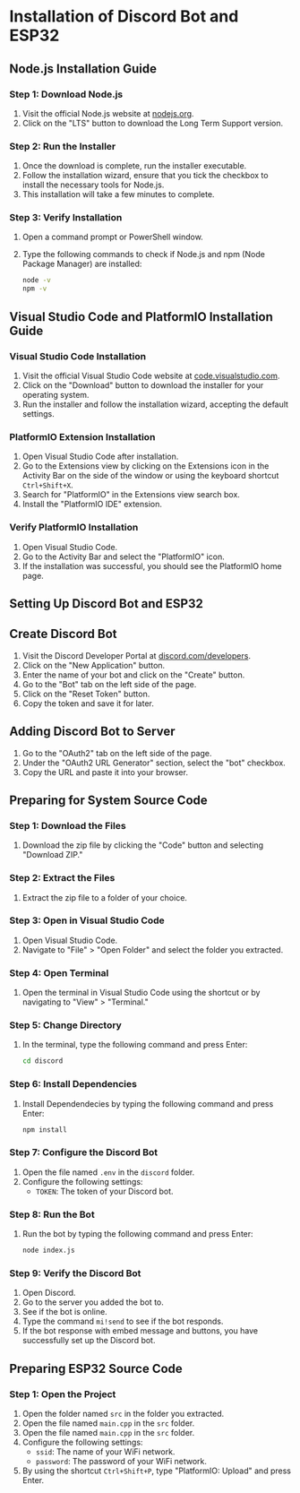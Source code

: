# Installation of Discord Bot and ESP32

## Node.js Installation Guide

### Step 1: Download Node.js

1. Visit the official Node.js website at [nodejs.org](https://nodejs.org).
2. Click on the "LTS" button to download the Long Term Support version.

### Step 2: Run the Installer

1. Once the download is complete, run the installer executable.
2. Follow the installation wizard, ensure that you tick the checkbox to install the necessary tools for Node.js.
3. This installation will take a few minutes to complete.

### Step 3: Verify Installation

1. Open a command prompt or PowerShell window.
2. Type the following commands to check if Node.js and npm (Node Package Manager) are installed:

   ```bash
   node -v
   npm -v
   ```

## Visual Studio Code and PlatformIO Installation Guide

### Visual Studio Code Installation

1. Visit the official Visual Studio Code website at [code.visualstudio.com](https://code.visualstudio.com/).
2. Click on the "Download" button to download the installer for your operating system.
3. Run the installer and follow the installation wizard, accepting the default settings.

### PlatformIO Extension Installation

1. Open Visual Studio Code after installation.
2. Go to the Extensions view by clicking on the Extensions icon in the Activity Bar on the side of the window or using the keyboard shortcut `Ctrl+Shift+X`.
3. Search for "PlatformIO" in the Extensions view search box.
4. Install the "PlatformIO IDE" extension.

### Verify PlatformIO Installation

1. Open Visual Studio Code.
2. Go to the Activity Bar and select the "PlatformIO" icon.
3. If the installation was successful, you should see the PlatformIO home page.

## Setting Up Discord Bot and ESP32

## Create Discord Bot

1. Visit the Discord Developer Portal at [discord.com/developers](https://discord.com/developers).
2. Click on the "New Application" button.
3. Enter the name of your bot and click on the "Create" button.
4. Go to the "Bot" tab on the left side of the page.
5. Click on the "Reset Token" button.
6. Copy the token and save it for later.

## Adding Discord Bot to Server

1. Go to the "OAuth2" tab on the left side of the page.
2. Under the "OAuth2 URL Generator" section, select the "bot" checkbox.
3. Copy the URL and paste it into your browser.

## Preparing for System Source Code

### Step 1: Download the Files

1. Download the zip file by clicking the "Code" button and selecting "Download ZIP."

### Step 2: Extract the Files

1. Extract the zip file to a folder of your choice.

### Step 3: Open in Visual Studio Code

1. Open Visual Studio Code.
2. Navigate to "File" > "Open Folder" and select the folder you extracted.

### Step 4: Open Terminal

1. Open the terminal in Visual Studio Code using the shortcut or by navigating to "View" > "Terminal."

### Step 5: Change Directory

1. In the terminal, type the following command and press Enter:

   ```bash
   cd discord
   ```

### Step 6: Install Dependencies

1. Install Dependendecies by typing the following command and press Enter:

   ```bash
   npm install
   ```

### Step 7: Configure the Discord Bot

1. Open the file named `.env` in the `discord` folder.
2. Configure the following settings:
   - `TOKEN`: The token of your Discord bot.

### Step 8: Run the Bot

1. Run the bot by typing the following command and press Enter:

   ```bash
   node index.js
   ```

### Step 9: Verify the Discord Bot

1. Open Discord.
2. Go to the server you added the bot to.
3. See if the bot is online.
4. Type the command `mi!send` to see if the bot responds.
5. If the bot response with embed message and buttons, you have successfully set up the Discord bot.

## Preparing ESP32 Source Code

### Step 1: Open the Project

1. Open the folder named `src` in the folder you extracted.
2. Open the file named `main.cpp` in the `src` folder.
3. Open the file named `main.cpp` in the `src` folder.
4. Configure the following settings:
   - `ssid`: The name of your WiFi network.
   - `password`: The password of your WiFi network.
5. By using the shortcut `Ctrl+Shift+P`, type "PlatformIO: Upload" and press Enter.
